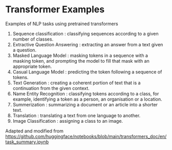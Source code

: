 # Transformer Examples

Examples of NLP tasks using pretrained transformers 

1) Sequence classification : classifying sequences according to a given number of classes.
2) Extractive Question Answering :  extracting an answer from a text given a question.
3) Masked Language Model : masking tokens in a sequence with a masking token, and prompting the model to fill that mask with an appropriate token.
4) Casual Language Model : predicting the token following a sequence of tokens.
5) Text Generation : creating a coherent portion of text that is a continuation from the given context.
6) Name Entity Recognition : classifying tokens according to a class, for example, identifying a token as a person, an organisation or a location.
7) Summerization : summarizing a document or an article into a shorter text.
8) Translation : translating a text from one language to another.
9) Image Classification : assigning a class to an image.

Adapted and modified from https://github.com/huggingface/notebooks/blob/main/transformers_doc/en/task_summary.ipynb 

